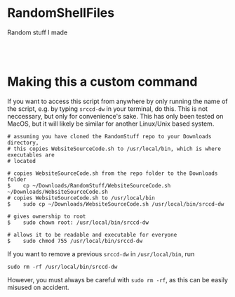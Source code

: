 # RandomShellFiles

Random stuff I made

<br></br>

# Making this a custom command

If you want to access this script from anywhere by only running the name of the script, e.g. by typing `srccd-dw` in your terminal, do this. This is not neccessary, but only for convenience's sake. This has only been tested on MacOS, but it will likely be similar for another Linux/Unix based system.
```
# assuming you have cloned the RandomStuff repo to your Downloads directory,
# this copies WebsiteSourceCode.sh to /usr/local/bin, which is where executables are
# located

# copies WebsiteSourceCode.sh from the repo folder to the Downloads folder
$    cp ~/Downloads/RandomStuff/WebsiteSourceCode.sh ~/Downloads/WebsiteSourceCode.sh
# copies WebsiteSourceCode.sh to /usr/local/bin
$    sudo cp ~/Downloads/WebsiteSourceCode.sh /usr/local/bin/srccd-dw

# gives ownership to root
$    sudo chown root: /usr/local/bin/srccd-dw

# allows it to be readable and executable for everyone
$    sudo chmod 755 /usr/local/bin/srccd-dw
```

If you want to remove a previous `srccd-dw` in `/usr/local/bin`, run
```
sudo rm -rf /usr/local/bin/srccd-dw
```
However, you must always be careful with `sudo rm -rf`, as this can be easily misused on accident.
